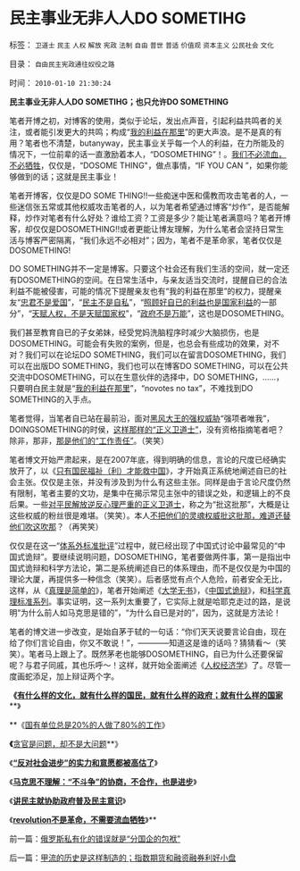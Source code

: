 # 民主事业无非人人DO&nbsp;SOMETIHG

标签： `卫道士` `民主` `人权` `解放` `宪政` `法制` `自由` `普世` `普适` `价值观` `资本主义` `公民社会` `文化` 

目录： `自由民主宪政通往奴役之路`

时间： `2010-01-10 21:30:24`

**民主事业无非人人DO SOMETIHG；也只允许DO SOMETHING**

笔者开博之初，对博客的使用，类似于论坛，发出点声音，引起利益共鸣者的关注，或者能引发更大的共鸣；构成“[我的利益在那里](http://blog.sina.com.cn/s/blog_5563a64d0100dfvx.html)”的更大声浪。是不是真的有用？笔者也不清楚，butanyway，民主事业关乎每一个人的利益，在力所能及的情况下，一位前辈的话一直激励着本人，“DOSOMETHING”！。[我们不必流血，不必牺牲](../../../2010/1/6/“不斗争”是社会进步的主要手段.md)，仅仅是，“DOSOME THING"，做点事情，“IF YOU CAN ”，如果你能够做到的话；这就是民主事业！

笔者开博客，仅仅是DO SOME THING!!一些痴迷中医和儒教而攻击笔者的人，一些迷信张五常或其他权威攻击笔者的人，以为笔者希望通过博客“炒作”，是否能解释，炒作对笔者有什么好处？谁给工资？工资是多少？能让笔者满意吗？笔者开博客，却仅仅是DOSOMETHING!!或者更能让博友理解，为什么笔者会坚持日常生活与博客严密隔离，“我们永远不必相对”；因为，笔者不是革命家，笔者仅仅是DOSOMETHING!

DO SOMETHING并不一定是博客。只要这个社会还有我们生活的空间，就一定还有DOSOMETHING的空间。在日常生活中，与亲友适当交流时，提醒自已的合法利益不能被侵害，可能的情况下提醒亲友也有“我的利益在那里”的权力，提醒亲友“[忠君不是爱国](../../../2009/3/25/中国式诡辩：道德祭坛上忠君的义务.md)”，“[民主不是自私](../../../2009/3/26/人性本私！无私与自私是同义词.md)”，“[照顾好自已的利益也是国家利益](../../../2009/9/26/不爱已者何以爱国？.md)的一部分”，“[天赋人权，不是天赋国家权](../../../2009/7/28/不要问国家对你做了什么，要问你为国家做了什么.md)”，“[政府不是万能](../../../2009/1/7/威权万能论，肆虐中国2000年的条件反射.md)”，这也是DOSOMETHING。

我们甚至教育自已的子女弟妹，经受党妈洗脑程序时减少大脑损伤，也是DOSOMETHING。可能会有失败的案例，但是，也总会有些成功的效果，对不对？我们可以在论坛DO SOMETHING，我们可以在留言DOSOMETHING，我们可以在出版DO SOMETHING，我们也可以在博客DO SOMETHING，可以在公共交流中DOSOMETHING，可以在生意伙伴的选择中，DO SOMETHING，……，只要明白民主就是“[我的利益在那里](http://blog.sina.com.cn/s/blog_5563a64d0100dfvx.html)”，“novotes no tax”，不难找到DO SOMETHING的入手点。

笔者觉得，当笔者自已站在最前沿，面对[黑风大王的强权威胁](../../../2009/12/30/打黄扫黑可以抑制性冲动吗？.md)“强项者唯我”，DOINGSOMETHING的时侯，[这样那样的“正义卫道士”](../../../2009/11/11/中国社会4.5种正统卫道士.md)，没有资格指摘笔者吧？除非，那非，[那是他们的“工作责任”](../../../2009/10/21/人，鬼.md)。（笑笑）

笔者博文开始严肃起来，是在2007年底，得到明确的信息，言论的尺度已经确实放开了，以《[只有国民福祉（利）才能救中国](../../../2008/7/12/价值守恒定律：只有市场经济才能救中国!.md)》，才开始真正系统地阐述自已的社会主张。仅仅是主张，并没有涉及到为什么有这些主张。同样是由于言论尺度仍然有限制，笔者主要的文功，是集中在揭示常见主张中的错误之处，和逻辑上的不良后果。一些[对平民解放逆反心理严重的正义卫道士](../../../2009/11/11/中国社会4.5种正统卫道士.md)，称之为“批这批那”，大概是让这些权威的粉丝很是难堪。（笑笑）。本人[不把他们的灵魂权威批这批那，难道还替他们吹这吹那](../../../2010/1/3/独立的思考必须排斥权威干扰.md)？（再笑笑）

仅仅是在这一“[体系外标准批评](../../../2009/4/29/社会发展史观和科学的社会进化论.md)”过程中，就已经出现了中国式讨论中最常见的“中国式诡辩”。要继续说明问题，DOSOMETHING，笔者要做两件事，第一是指出中国式诡辩和科学方法论，第二是系统阐述自已的体系理由，而不是仅仅是为中国的理论大厦，再提供多一种信念（笑笑）。后者感觉有点个人危险，前者安全无比，这样，从《[真理是简单的](../../../2009/1/24/经济很简单，政治很简单，科学很简单，真理很简单.md)》，笔者开始阐述《[大学无书](../../../2009/6/17/民主就是科学的议事规则.md)》，《[中国式诡辩](../../../2008/10/10/中国式诡辩：官本位文化之权位崇拜心魔.md)》，和[科学真理标准系列](../../../2009/12/4/科学的真理标准和绝对的“真理标准”.md)。事实证明，这一系列太重要了，它实际上就是哈耶克走过的路，是说明“为什么前人如马克思是错的”，“为什么自已是对的”，因为，这就是方法论！

笔者的博文进一步改变，是始自茅于轼的一句话：“你们天天说要言论自由，现在给了你们言论自由，你又不敢说！”，————知道这是谁的话吗？猜猜看～（笑笑）。笔者马上跟上了。既然茅老也能够DOSOMETHING，自已为什么还要保留呢？与君子同戚，其也乐呼～！这样，就开始全面阐述《[人权经济学](../../../2009/2/6/人权经济学.md)》了。尽管一度画蛇添足，加上辩证两个字。

**《**[**有什么样的文化，就有什么样的国民，就有什么样的政府；就有什么样的国家**](../../../2009/12/31/有什么样的文化，就有什么样的国民.md)**》

**《[国有单位总是20%的人做了80%的工作](../../../2009/12/30/国有单位总是20-的人做了80-的工作.md)》

**《**[贪官是问题，却不是大问题](../../../2010/1/4/贪官是问题，却不是大问题.md)**》

《**[“反对社会进步”的实力和意愿都被高估了](../../../2010/1/5/“反对社会进步”的实力和意愿都被高估了.md)**》

《**[马克思不理解：“不斗争”的协商，不合作，也是进步](../../../2010/1/6/“不斗争”是社会进步的主要手段.md)**》

《**[讲民主就协助政府普及民主意识](../../../2010/1/7/讲民主就协助政府普及民主意识.md)**》

《**[revolution不是革命，不需要流血牺牲](../../../2010/1/9/revolution不是革命，不需要流血牺牲.md)**》**



前一篇：[俄罗斯私有化的错误就是“分国企的包袱”](../../../2010/1/10/俄罗斯私有化的错误就是“分国企的包袱”.md)

后一篇：[甲流的历史是这样制造的；指数期货和融资融券利好小盘](../../../2010/1/11/甲流的历史是这样制造的；指数期货和融资融券利好小盘.md)